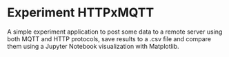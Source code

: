 # Experiment HTTPxMQTT

A simple experiment application to post some data to a remote server using both MQTT and HTTP protocols, save results to a .csv file and compare them using a Jupyter Notebook visualization with Matplotlib.
